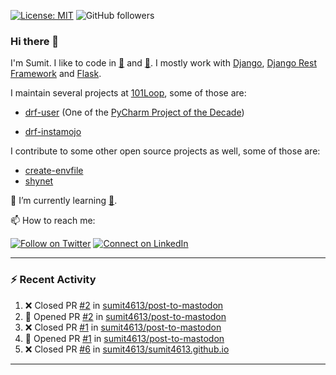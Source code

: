 [![License: MIT](https://img.shields.io/badge/License-MIT-yellow.svg)](https://opensource.org/licenses/MIT)
![GitHub followers](https://img.shields.io/github/followers/sumit4613?style=social)

### Hi there 👋

I'm Sumit. I like to code in [:snake:](https://python.org/) and [:rabbit:](https://golang.org). I mostly work with [Django](https://djangoproject.com), [Django Rest Framework](https://www.django-rest-framework.org/) and [Flask](https://flask.palletsprojects.com).

I maintain several projects at [101Loop](https://github.com/101loop/), some of those are:

- [drf-user](https://github.com/101loop/drf-user) (One of the [PyCharm Project of the Decade](https://www.jetbrains.com/lp/pycharm-10-years/))

- [drf-instamojo ](https://github.com/101loop/drf-instamojo)

I contribute to some other open source projects as well, some of those are:

- [create-envfile](https://github.com/SpicyPizza/create-envfile)
- [shynet](https://github.com/milesmcc/shynet)


🔭 I’m currently learning [:rabbit:](https://golang.org).

📫 How to reach me:

[![Follow on Twitter](https://img.shields.io/badge/--twitter?label=Twitter&logo=Twitter&style=social)](https://twitter.com/sumitsingh4613) [![Connect on LinkedIn](https://img.shields.io/badge/--linkedin?label=LinkedIn&logo=LinkedIn&style=social)](https://www.linkedin.com/in/sumit4613)


---

### :zap: Recent Activity

<!--START_SECTION:activity-->
1. ❌ Closed PR [#2](https://github.com/sumit4613/post-to-mastodon/pull/2) in [sumit4613/post-to-mastodon](https://github.com/sumit4613/post-to-mastodon)
2. 💪 Opened PR [#2](https://github.com/sumit4613/post-to-mastodon/pull/2) in [sumit4613/post-to-mastodon](https://github.com/sumit4613/post-to-mastodon)
3. ❌ Closed PR [#1](https://github.com/sumit4613/post-to-mastodon/pull/1) in [sumit4613/post-to-mastodon](https://github.com/sumit4613/post-to-mastodon)
4. 💪 Opened PR [#1](https://github.com/sumit4613/post-to-mastodon/pull/1) in [sumit4613/post-to-mastodon](https://github.com/sumit4613/post-to-mastodon)
5. ❌ Closed PR [#6](https://github.com/sumit4613/sumit4613.github.io/pull/6) in [sumit4613/sumit4613.github.io](https://github.com/sumit4613/sumit4613.github.io)
<!--END_SECTION:activity-->

---
